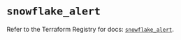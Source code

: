 # `snowflake_alert`

Refer to the Terraform Registry for docs: [`snowflake_alert`](https://registry.terraform.io/providers/snowflake-labs/snowflake/0.91.0/docs/resources/alert).
